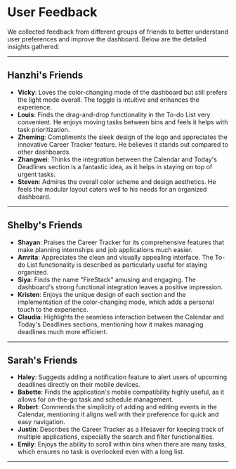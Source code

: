 # User Feedback

We collected feedback from different groups of friends to better understand user preferences and improve the dashboard. Below are the detailed insights gathered:

---

## Hanzhi's Friends
- **Vicky**: Loves the color-changing mode of the dashboard but still prefers the light mode overall. The toggle is intuitive and enhances the experience.
- **Louis**: Finds the drag-and-drop functionality in the To-do List very convenient. He enjoys moving tasks between bins and feels it helps with task prioritization.
- **Zheming**: Compliments the sleek design of the logo and appreciates the innovative Career Tracker feature. He believes it stands out compared to other dashboards.
- **Zhangwei**: Thinks the integration between the Calendar and Today's Deadlines section is a fantastic idea, as it helps in staying on top of urgent tasks.
- **Steven**: Admires the overall color scheme and design aesthetics. He feels the modular layout caters well to his needs for an organized dashboard.

---

## Shelby's Friends
- **Shayan**: Praises the Career Tracker for its comprehensive features that make planning internships and job applications much easier.
- **Amrita**: Appreciates the clean and visually appealing interface. The To-do List functionality is described as particularly useful for staying organized.
- **Siya**: Finds the name "FireStack" amusing and engaging. The dashboard's strong functional integration leaves a positive impression.
- **Kristen**: Enjoys the unique design of each section and the implementation of the color-changing mode, which adds a personal touch to the experience.
- **Claudia**: Highlights the seamless interaction between the Calendar and Today's Deadlines sections, mentioning how it makes managing deadlines much more efficient.

---

## Sarah's Friends
- **Haley**: Suggests adding a notification feature to alert users of upcoming deadlines directly on their mobile devices.
- **Babette**: Finds the application's mobile compatibility highly useful, as it allows for on-the-go task and schedule management.
- **Robert**: Commends the simplicity of adding and editing events in the Calendar, mentioning it aligns well with their preference for quick and easy navigation.
- **Justin**: Describes the Career Tracker as a lifesaver for keeping track of multiple applications, especially the search and filter functionalities.
- **Emily**: Enjoys the ability to scroll within bins when there are many tasks, which ensures no task is overlooked even with a long list.

---
